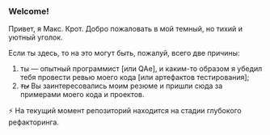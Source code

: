 ### Welcome!

Привет, я Макс. Крот. Добро пожаловать в мой темный, но тихий и уютный уголок. 

Если ты здесь, то на это могут быть, пожалуй, всего две причины:
1. ты — опытный программист [или QAe], и каким-то образом я убедил тебя провести ревью моего кода [или артефактов тестирования];
2. _~~ты~~_ Вы заинтересовались моим резюме и пришли сюда за примерами моего кода и проектов.

⚡ На текущий момент репозиторий находится на стадии глубокого рефакторинга.

<!--
**nikulinvrn/nikulinvrn** is a ✨ _special_ ✨ repository because its `README.md` (this file) appears on your GitHub profile.

Here are some ideas to get you started:

- 🔭 I’m currently working on ...
- 🌱 I’m currently learning ...
- 👯 I’m looking to collaborate on ...
- 🤔 I’m looking for help with ...
- 💬 Ask me about ...
- 📫 How to reach me: ...
- 😄 Pronouns: ...
- ⚡ Fun fact: ...
-->
